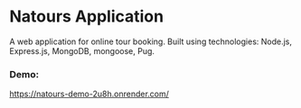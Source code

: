 # Natours Application

<p>A web application for online tour booking. Built using technologies: Node.js, Express.js, MongoDB, mongoose, Pug.</p>

### Demo:
https://natours-demo-2u8h.onrender.com/
